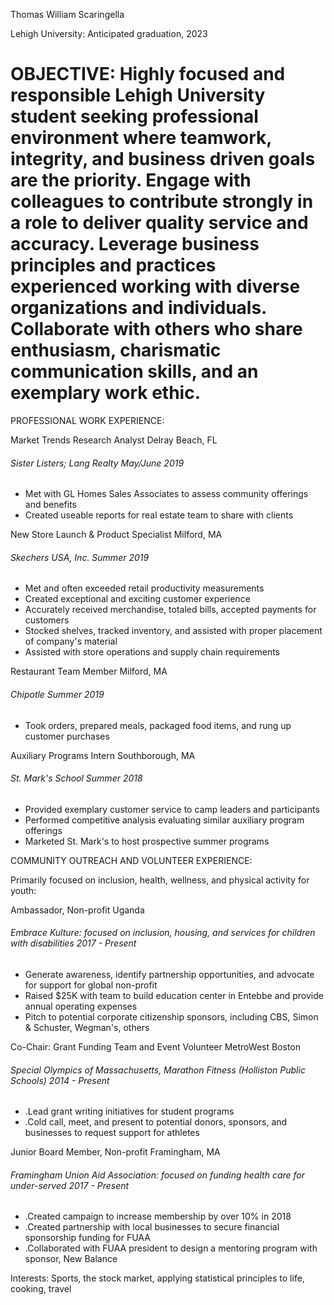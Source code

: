 Thomas William Scaringella

Lehigh University:  Anticipated graduation, 2023

# OBJECTIVE:  Highly focused and responsible Lehigh University student seeking professional environment where teamwork, integrity, and business driven goals are the priority. Engage with colleagues to contribute strongly in a role to deliver quality service and accuracy. Leverage business principles and practices experienced working with diverse organizations and individuals. Collaborate with others who share enthusiasm, charismatic communication skills, and an exemplary work ethic.

PROFESSIONAL WORK EXPERIENCE:

Market Trends Research Analyst                    Delray Beach, FL

######         Sister Listers; Lang Realty                                                                                                                                  May/June 2019

- Met with GL Homes Sales Associates to assess community offerings and benefits
- Created useable reports for real estate team to share with clients

New Store Launch &amp; Product Specialist                                                                                                                     Milford, MA

######        Skechers USA, Inc.                                                                                                                                                Summer 2019                                                                                                   

- Met and often exceeded retail productivity measurements
- Created exceptional and exciting customer experience
- Accurately received merchandise, totaled bills, accepted payments for customers
- Stocked shelves, tracked inventory, and assisted with proper placement of company&#39;s material
- Assisted with store operations and supply chain requirements

Restaurant Team Member                             Milford, MA

######        Chipotle                                                                                                                                                                  Summer 2019

- Took orders, prepared meals, packaged food items, and rung up customer purchases

Auxiliary Programs Intern                  Southborough, MA

######  St. Mark's School                                                                                                                                      Summer 2018

- Provided exemplary customer service to camp leaders and participants
- Performed competitive analysis evaluating similar auxiliary program offerings
- Marketed St. Mark's to host prospective summer programs


COMMUNITY OUTREACH AND VOLUNTEER EXPERIENCE:

Primarily focused on inclusion, health, wellness, and physical activity for youth:

Ambassador, Non-profit                                                                                                                                                        Uganda

######         Embrace Kulture: focused on inclusion, housing, and services for children with disabilities                          2017 - Present                                                                                                                          

- Generate awareness, identify partnership opportunities, and advocate for support for global non-profit
- Raised $25K with team to build education center in Entebbe and provide annual operating expenses
- Pitch to potential corporate citizenship sponsors, including CBS, Simon &amp; Schuster, Wegman&#39;s, others

Co-Chair: Grant Funding Team and Event Volunteer                                                                                 MetroWest Boston

######         Special Olympics of Massachusetts, Marathon Fitness (Holliston Public Schools)                                          2014 - Present                                                                                                                                                         

- .Lead grant writing initiatives for student programs
- .Cold call, meet, and present to potential donors, sponsors, and businesses to request support for athletes

Junior Board Member, Non-profit                                                                                                                     Framingham, MA

######          Framingham Union Aid Association: focused on funding health care for under-served                                 2017 - Present                                                                                             

- .Created campaign to increase membership by over 10% in 2018
- .Created partnership with local businesses to secure financial sponsorship funding for FUAA
- .Collaborated with FUAA president to design a mentoring program with sponsor, New Balance

Interests: Sports, the stock market, applying statistical principles to life, cooking, travel
